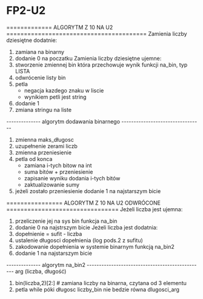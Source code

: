 # FP2-U2
=============   ALGORYTM Z 10 NA U2 ======================================== 
Zamienia liczby dziesiętne dodatnie:
  1. zamiana na binarny
  2. dodanie 0 na poczatku
Zamienia liczby dziesiętne ujemne:
  1. stworzenie zmiennej bin która przechowuje wynik funkcji na_bin, typ LISTA
  2. odwrócenie listy bin
  3. petla
     - negacja kazdego znaku w liscie
     - wynikiem petli jest string
  4. dodanie 1
  5. zmiana stringu na liste

-------------- algorytm dodawania binarnego ---------------------------------
1. zmienna maks_długosc
2. uzupełnenie zerami liczb
3. zmienna przeniesienie
4. petla od konca
   - zamiana i-tych bitow na int
   - suma bitów + przeniesienie
   - zapisanie wyniku dodania i-tych bitów
   - zaktualizowanie sumy
5. jeżeli zostało przeniesienie dodanie 1 na najstarszym bicie 




================ ALGORYTM Z 10 NA U2 ODWRÓCONE ================================
Jeżeli liczba jest ujemna:
  1. przeliczenie jej na sys bin funkcja na_bin
  2. dodanie 0 na najstrszym bicie
Jeżeli liczba jest dodatnia:
  1. dopełnienie = sufit - liczba
  2. ustalenie długosci dopełnienia (log pods.2 z sufitu)
  3. zakodowanie dopełnienia w systemie binarnym funkcją na_bin2
  4. dodanie 1 na najstarszym bicie 

-------------- algorytm na_bin2 ------------------------------------------------
arg (liczba, długość)
1. bin(liczba,2)[2:] # zamiana liczby na binarna, czytana od 3 elementu
2. petla while póki długosc liczby_bin nie bedzie równa dlugosci_arg

